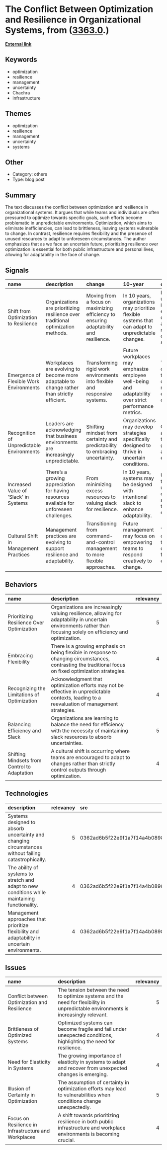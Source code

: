 # __The Conflict Between Optimization and Resilience in Organizational Systems__, from ([3363.0](https://kghosh.substack.com/p/3363.0).)

__[External link](https://aworkinglibrary.com/writing/against-optimization?utm_source=substack&utm_medium=email)__



## Keywords

* optimization
* resilience
* management
* uncertainty
* Chachra
* infrastructure

## Themes

* optimization
* resilience
* management
* uncertainty
* systems

## Other

* Category: others
* Type: blog post

## Summary

The text discusses the conflict between optimization and resilience in organizational systems. It argues that while teams and individuals are often pressured to optimize towards specific goals, such efforts become problematic in unpredictable environments. Optimization, which aims to eliminate inefficiencies, can lead to brittleness, leaving systems vulnerable to change. In contrast, resilience requires flexibility and the presence of unused resources to adapt to unforeseen circumstances. The author emphasizes that as we face an uncertain future, prioritizing resilience over optimization is essential for both public infrastructure and personal lives, allowing for adaptability in the face of change.

## Signals

| name                                      | description                                                                                | change                                                                                | 10-year                                                                                               | driving-force                                                                                               |   relevancy |
|:------------------------------------------|:-------------------------------------------------------------------------------------------|:--------------------------------------------------------------------------------------|:------------------------------------------------------------------------------------------------------|:------------------------------------------------------------------------------------------------------------|------------:|
| Shift from Optimization to Resilience     | Organizations are prioritizing resilience over traditional optimization methods.           | Moving from a focus on maximizing efficiency to ensuring adaptability and resilience. | In 10 years, organizations may prioritize flexible systems that can adapt to unpredictable changes.   | Increasing unpredictability in environments demands more adaptable and resilient organizational structures. |           5 |
| Emergence of Flexible Work Environments   | Workplaces are evolving to become more adaptable to change rather than strictly efficient. | Transforming rigid work environments into flexible and responsive systems.            | Future workplaces may emphasize employee well-being and adaptability over strict performance metrics. | The need for organizations to respond quickly to market or environmental changes.                           |           4 |
| Recognition of Unpredictable Environments | Leaders are acknowledging that business environments are increasingly unpredictable.       | Shifting mindset from certainty and predictability to embracing uncertainty.          | Organizations may develop strategies specifically designed to thrive in uncertain conditions.         | Growing awareness of the volatility in global markets and environments.                                     |           5 |
| Increased Value of 'Slack' in Systems     | There’s a growing appreciation for having resources available for unforeseen challenges.   | From minimizing excess resources to valuing slack for resilience.                     | In 10 years, systems may be designed with intentional slack to enhance adaptability.                  | Understanding that unanticipated challenges are a norm rather than an exception.                            |           4 |
| Cultural Shift in Management Practices    | Management practices are evolving to support resilience and adaptability.                  | Transitioning from command-and-control management to more flexible approaches.        | Future management may focus on empowering teams to respond creatively to change.                      | The need for organizations to remain competitive in fast-changing environments.                             |           4 |

## Behaviors

| name                                         | description                                                                                                                                                        |   relevancy |
|:---------------------------------------------|:-------------------------------------------------------------------------------------------------------------------------------------------------------------------|------------:|
| Prioritizing Resilience Over Optimization    | Organizations are increasingly valuing resilience, allowing for adaptability in uncertain environments rather than focusing solely on efficiency and optimization. |           5 |
| Embracing Flexibility                        | There is a growing emphasis on being flexible in response to changing circumstances, contrasting the traditional focus on fixed optimization strategies.           |           4 |
| Recognizing the Limitations of Optimization  | Acknowledgment that optimization efforts may not be effective in unpredictable contexts, leading to a reevaluation of management strategies.                       |           4 |
| Balancing Efficiency and Slack               | Organizations are learning to balance the need for efficiency with the necessity of maintaining slack resources to absorb uncertainties.                           |           5 |
| Shifting Mindsets from Control to Adaptation | A cultural shift is occurring where teams are encouraged to adapt to changes rather than strictly control outputs through optimization.                            |           4 |

## Technologies

| description                                                                                         |   relevancy | src                              |
|:----------------------------------------------------------------------------------------------------|------------:|:---------------------------------|
| Systems designed to absorb uncertainty and changing circumstances without failing catastrophically. |           5 | 0362ad6b5f22e9f1a7f14a4b08987bc0 |
| The ability of systems to stretch and adapt to new conditions while maintaining functionality.      |           4 | 0362ad6b5f22e9f1a7f14a4b08987bc0 |
| Management approaches that prioritize flexibility and adaptability in uncertain environments.       |           4 | 0362ad6b5f22e9f1a7f14a4b08987bc0 |

## Issues

| name                                                 | description                                                                                                                           |   relevancy |
|:-----------------------------------------------------|:--------------------------------------------------------------------------------------------------------------------------------------|------------:|
| Conflict between Optimization and Resilience         | The tension between the need to optimize systems and the need for flexibility in unpredictable environments is increasingly relevant. |           5 |
| Brittleness of Optimized Systems                     | Optimized systems can become fragile and fail under unexpected conditions, highlighting the need for resilience.                      |           4 |
| Need for Elasticity in Systems                       | The growing importance of elasticity in systems to adapt and recover from unexpected changes is emerging.                             |           4 |
| Illusion of Certainty in Optimization                | The assumption of certainty in optimization efforts may lead to vulnerabilities when conditions change unexpectedly.                  |           5 |
| Focus on Resilience in Infrastructure and Workplaces | A shift towards prioritizing resilience in both public infrastructure and workplace environments is becoming crucial.                 |           4 |